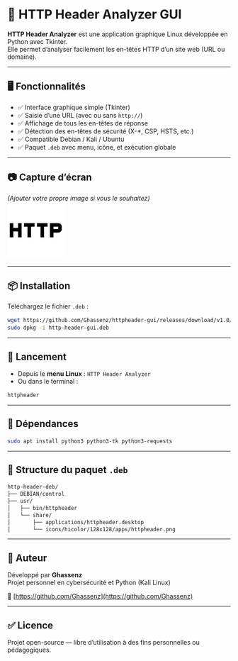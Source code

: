 # 📡 HTTP Header Analyzer GUI

**HTTP Header Analyzer** est une application graphique Linux développée en Python avec Tkinter.  
Elle permet d’analyser facilement les en-têtes HTTP d’un site web (URL ou domaine).

---

## 🖥️ Fonctionnalités

- ✅ Interface graphique simple (Tkinter)
- ✅ Saisie d’une URL (avec ou sans `http://`)
- ✅ Affichage de tous les en-têtes de réponse
- ✅ Détection des en-têtes de sécurité (X-*, CSP, HSTS, etc.)
- ✅ Compatible Debian / Kali / Ubuntu
- ✅ Paquet `.deb` avec menu, icône, et exécution globale

---

## 📷 Capture d’écran

*(Ajouter votre propre image si vous le souhaitez)*  
![HTTP Header GUI](httpheader.png)

---

## 📦 Installation

Téléchargez le fichier `.deb` :

```bash
wget https://github.com/Ghassenz/httpheader-gui/releases/download/v1.0/http-header-gui.deb
sudo dpkg -i http-header-gui.deb
```

---

## 🚀 Lancement

- Depuis le **menu Linux** : `HTTP Header Analyzer`
- Ou dans le terminal :
```bash
httpheader
```

---

## 🔧 Dépendances

```bash
sudo apt install python3 python3-tk python3-requests
```

---

## 📁 Structure du paquet `.deb`

```
http-header-deb/
├── DEBIAN/control
├── usr/
│   ├── bin/httpheader
│   └── share/
│       ├── applications/httpheader.desktop
│       └── icons/hicolor/128x128/apps/httpheader.png
```

---

## 👤 Auteur

Développé par **Ghassenz**  
Projet personnel en cybersécurité et Python (Kali Linux)

🔗 [https://github.com/Ghassenz](https://github.com/Ghassenz)

---

## ✅ Licence

Projet open-source — libre d’utilisation à des fins personnelles ou pédagogiques.

